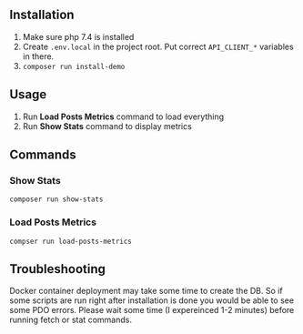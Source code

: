 ## Installation

1. Make sure php 7.4 is installed
2. Create `.env.local` in the project root. Put correct `API_CLIENT_*` variables in there.
3. `composer run install-demo`

## Usage

1. Run **Load Posts Metrics** command to load everything
2. Run **Show Stats** command to display metrics

## Commands

### Show Stats
    
`composer run show-stats`

### Load Posts Metrics

`compser run load-posts-metrics`

## Troubleshooting

Docker container deployment may take some time to create the DB.
So if some scripts are run right after installation is done you would be able to see some PDO errors.
Please wait some time (I expereinced 1-2 minutes) before running fetch or stat commands.
